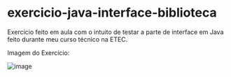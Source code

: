# exercicio-java-interface-biblioteca
Exercício feito em aula com o intuito de testar a parte de interface em Java feito durante meu curso técnico na ETEC.

Imagem do Exercício:

![image](https://github.com/MarcelMarins/exercicio-java-interface-biblioteca/assets/107703560/c2a23594-2c05-41ca-aae5-53d8bc380802)

